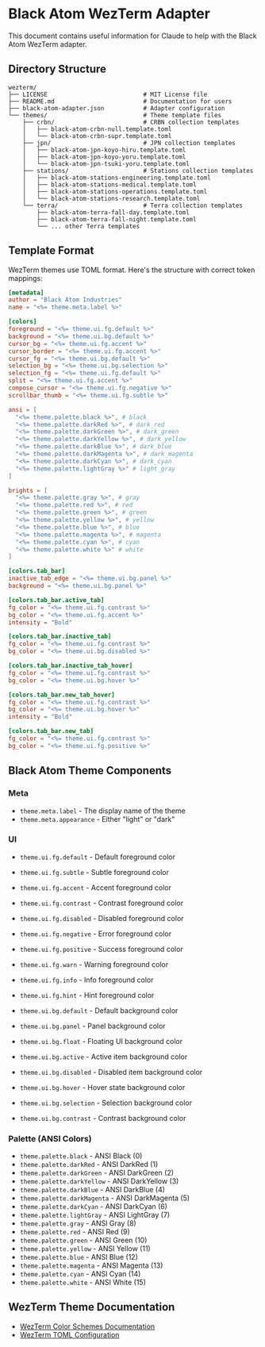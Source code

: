 # Black Atom WezTerm Adapter

This document contains useful information for Claude to help with the Black Atom WezTerm adapter.

## Directory Structure

```
wezterm/
├── LICENSE                           # MIT License file
├── README.md                         # Documentation for users
├── black-atom-adapter.json           # Adapter configuration
└── themes/                           # Theme template files
    ├── crbn/                         # CRBN collection templates
    │   ├── black-atom-crbn-null.template.toml
    │   └── black-atom-crbn-supr.template.toml
    ├── jpn/                          # JPN collection templates
    │   ├── black-atom-jpn-koyo-hiru.template.toml
    │   ├── black-atom-jpn-koyo-yoru.template.toml
    │   └── black-atom-jpn-tsuki-yoru.template.toml
    ├── stations/                     # Stations collection templates
    │   ├── black-atom-stations-engineering.template.toml
    │   ├── black-atom-stations-medical.template.toml
    │   ├── black-atom-stations-operations.template.toml
    │   └── black-atom-stations-research.template.toml
    └── terra/                        # Terra collection templates
        ├── black-atom-terra-fall-day.template.toml
        ├── black-atom-terra-fall-night.template.toml
        └── ... other Terra templates
```

## Template Format

WezTerm themes use TOML format. Here's the structure with correct token mappings:

```toml
[metadata]
author = "Black Atom Industries"
name = "<%= theme.meta.label %>"

[colors]
foreground = "<%= theme.ui.fg.default %>"
background = "<%= theme.ui.bg.default %>"
cursor_bg = "<%= theme.ui.fg.accent %>"
cursor_border = "<%= theme.ui.fg.accent %>"
cursor_fg = "<%= theme.ui.bg.default %>"
selection_bg = "<%= theme.ui.bg.selection %>"
selection_fg = "<%= theme.ui.fg.default %>"
split = "<%= theme.ui.fg.accent %>"
compose_cursor = "<%= theme.ui.fg.negative %>"
scrollbar_thumb = "<%= theme.ui.fg.subtle %>"

ansi = [
  "<%= theme.palette.black %>", # black
  "<%= theme.palette.darkRed %>", # dark_red
  "<%= theme.palette.darkGreen %>", # dark_green
  "<%= theme.palette.darkYellow %>", # dark_yellow
  "<%= theme.palette.darkBlue %>", # dark_blue
  "<%= theme.palette.darkMagenta %>", # dark_magenta
  "<%= theme.palette.darkCyan %>", # dark_cyan
  "<%= theme.palette.lightGray %>" # light_gray
]

brights = [
  "<%= theme.palette.gray %>", # gray
  "<%= theme.palette.red %>", # red
  "<%= theme.palette.green %>", # green
  "<%= theme.palette.yellow %>", # yellow
  "<%= theme.palette.blue %>", # blue
  "<%= theme.palette.magenta %>", # magenta
  "<%= theme.palette.cyan %>", # cyan
  "<%= theme.palette.white %>" # white
]

[colors.tab_bar]
inactive_tab_edge = "<%= theme.ui.bg.panel %>"
background = "<%= theme.ui.bg.panel %>"

[colors.tab_bar.active_tab]
fg_color = "<%= theme.ui.fg.contrast %>"
bg_color = "<%= theme.ui.fg.accent %>"
intensity = "Bold"

[colors.tab_bar.inactive_tab]
fg_color = "<%= theme.ui.fg.contrast %>"
bg_color = "<%= theme.ui.bg.disabled %>"

[colors.tab_bar.inactive_tab_hover]
fg_color = "<%= theme.ui.fg.contrast %>"
bg_color = "<%= theme.ui.bg.hover %>"

[colors.tab_bar.new_tab_hover]
fg_color = "<%= theme.ui.fg.contrast %>"
bg_color = "<%= theme.ui.bg.hover %>"
intensity = "Bold"

[colors.tab_bar.new_tab]
fg_color = "<%= theme.ui.fg.contrast %>"
bg_color = "<%= theme.ui.fg.positive %>"
```

## Black Atom Theme Components

### Meta
- `theme.meta.label` - The display name of the theme
- `theme.meta.appearance` - Either "light" or "dark"

### UI
- `theme.ui.fg.default` - Default foreground color
- `theme.ui.fg.subtle` - Subtle foreground color
- `theme.ui.fg.accent` - Accent foreground color
- `theme.ui.fg.contrast` - Contrast foreground color
- `theme.ui.fg.disabled` - Disabled foreground color
- `theme.ui.fg.negative` - Error foreground color
- `theme.ui.fg.positive` - Success foreground color
- `theme.ui.fg.warn` - Warning foreground color
- `theme.ui.fg.info` - Info foreground color
- `theme.ui.fg.hint` - Hint foreground color

- `theme.ui.bg.default` - Default background color
- `theme.ui.bg.panel` - Panel background color
- `theme.ui.bg.float` - Floating UI background color
- `theme.ui.bg.active` - Active item background color
- `theme.ui.bg.disabled` - Disabled item background color
- `theme.ui.bg.hover` - Hover state background color
- `theme.ui.bg.selection` - Selection background color
- `theme.ui.bg.contrast` - Contrast background color

### Palette (ANSI Colors)
- `theme.palette.black` - ANSI Black (0)
- `theme.palette.darkRed` - ANSI DarkRed (1)
- `theme.palette.darkGreen` - ANSI DarkGreen (2)
- `theme.palette.darkYellow` - ANSI DarkYellow (3)
- `theme.palette.darkBlue` - ANSI DarkBlue (4)
- `theme.palette.darkMagenta` - ANSI DarkMagenta (5)
- `theme.palette.darkCyan` - ANSI DarkCyan (6)
- `theme.palette.lightGray` - ANSI LightGray (7)
- `theme.palette.gray` - ANSI Gray (8)
- `theme.palette.red` - ANSI Red (9)
- `theme.palette.green` - ANSI Green (10)
- `theme.palette.yellow` - ANSI Yellow (11)
- `theme.palette.blue` - ANSI Blue (12)
- `theme.palette.magenta` - ANSI Magenta (13)
- `theme.palette.cyan` - ANSI Cyan (14)
- `theme.palette.white` - ANSI White (15)

## WezTerm Theme Documentation

- [WezTerm Color Schemes Documentation](https://wezfurlong.org/wezterm/config/appearance.html)
- [WezTerm TOML Configuration](https://wezfurlong.org/wezterm/config/files.html)